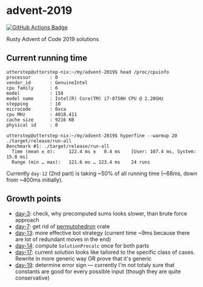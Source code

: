 # advent-2019

[![GitHub Actions Badge](https://github.com/utter-step/advent-2019/workflows/CI/badge.svg)](https://github.com/utter-step/advent-2019/actions?query=workflow%3ACI)

Rusty Advent of Code 2019 solutions

## Current running time

```console
utterstep@utterstep-nix:~/my/advent-2019$ head /proc/cpuinfo
processor       : 0
vendor_id       : GenuineIntel
cpu family      : 6
model           : 158
model name      : Intel(R) Core(TM) i7-8750H CPU @ 2.20GHz
stepping        : 10
microcode       : 0xca
cpu MHz         : 4018.411
cache size      : 9216 KB
physical id     : 0

utterstep@utterstep-nix:~/my/advent-2019$ hyperfine --warmup 20 ./target/release/run-all
Benchmark #1: ./target/release/run-all
  Time (mean ± σ):     122.4 ms ±   0.4 ms    [User: 107.4 ms, System: 15.0 ms]
  Range (min … max):   121.6 ms … 123.4 ms    24 runs
```

Currently `day-12` (2nd part) is taking ~50% of all running time (~68ms, down from ~400ms initially).

## Growth points

* [day-3](./day-2): check, why precomputed sums looks slower, than brute force approach
* [day-7](./day-7): get rid of [permutohedron](https://crates.io/crates/permutohedron) crate
* [day-13](./day-13): more effective bot strategy (current time ~9ms because there are lot of redundant moves in the end)
* [day-14](./day-14): compute `SolutionPrecalc` once for both parts
* [day-17](./day-17): current solution looks like tailored to the specific class of cases. Rewrite in more generic way OR prove that it's generic
* [day-19](./day-19): determine error sign — currently I'm not totaly sure that constants are good for every possible input (though they are quite conservative)
